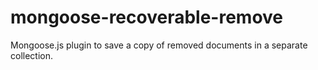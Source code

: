 mongoose-recoverable-remove
===========================

Mongoose.js plugin to save a copy of removed documents in a separate collection.
